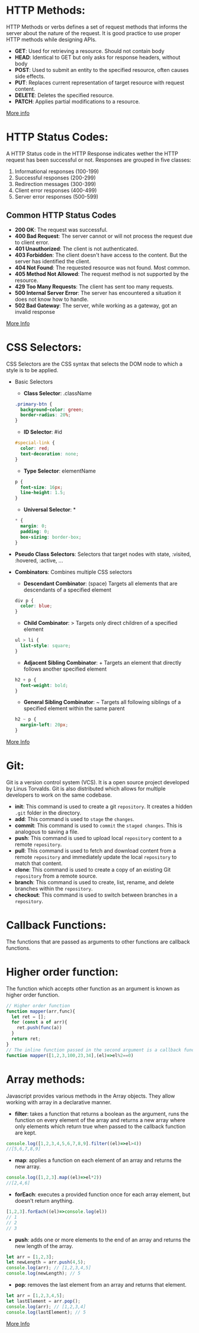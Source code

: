 # HTTP Methods:

HTTP Methods or verbs defines a set of request methods that informs the server about the nature of the request. It is good practice to use proper HTTP methods while designing APIs.

- **GET**: Used for retrieving a resource. Should not contain body
- **HEAD**: Identical to GET but only asks for response headers, without body
- **POST**: Used to submit an entity to the specified resource, often causes side effects.
- **PUT**: Replaces current representation of target resource with request content.
- **DELETE**: Deletes the specified resource.
- **PATCH**: Applies partial modifications to a resource.

[More info](https://developer.mozilla.org/en-US/docs/Web/HTTP/Reference/Methods)

# HTTP Status Codes:

A HTTP Status code in the HTTP Response indicates wether the HTTP request has been successful or not. Responses are grouped in five classes:

1. Informational responses (100-199)
2. Successful responses (200-299)
3. Redirection messages (300-399)
4. Client error responses (400-499)
5. Server error responses (500-599)

## Common HTTP Status Codes

- **200 OK**: The request was successful.
- **400 Bad Request**: The server cannot or will not process the request due to client error.
- **401 Unauthorized**: The client is not authenticated.
- **403 Forbidden**: The client doesn't have access to the content. But the server has identified the client.
- **404 Not Found**: The requested resource was not found. Most common.
- **405 Method Not Allowed**: The request method is not supported by the resource.
- **429 Too Many Requests**: The client has sent too many requests.
- **500 Internal Server Error**: The server has encountered a situation it does not know how to handle.
- **502 Bad Gateway**: The server, while working as a gateway, got an invalid response

[More Info](https://developer.mozilla.org/en-US/docs/Web/HTTP/Reference/Status)

# CSS Selectors:

CSS Selectors are the CSS syntax that selects the DOM node to which a style is to be applied.

- Basic Selectors
  - **Class Selector**: .className
  ```css
  .primary-btn {
    background-color: green;
    border-radius: 20%;
  }
  ```
  - **ID Selector**: #id
  ```css
  #special-link {
    color: red;
    text-decoration: none;
  }
  ```
  - **Type Selector**: elementName
  ```css
  p {
    font-size: 16px;
    line-height: 1.5;
  }
  ```
  - **Universal Selector**: *
  ```css
  * {
    margin: 0;
    padding: 0;
    box-sizing: border-box;
  }
  ```
- **Pseudo Class Selectors**:
  Selectors that target nodes with state, :visited, :hovered, :active, ...

- **Combinators**: Combines multiple CSS selectors
  - **Descendant Combinator**: (space) Targets all elements that are descendants of a specified element
  ```css
  div p {
    color: blue;
  }
  ```
  
  - **Child Combinator**: > Targets only direct children of a specified element
  ```css
  ul > li {
    list-style: square;
  }
  ```
  
  - **Adjacent Sibling Combinator**: + Targets an element that directly follows another specified element
  ```css
  h2 + p {
    font-weight: bold;
  }
  ```
  
  - **General Sibling Combinator**: ~ Targets all following siblings of a specified element within the same parent
  ```css
  h2 ~ p {
    margin-left: 20px;
  }
  ```
[More Info](https://developer.mozilla.org/en-US/docs/Web/CSS/CSS_selectors)  

# Git:
Git is a version control system (VCS). It is a open source project developed by Linus Torvalds. Git is also distributed which allows for multiple developers to work on the same codebase.

- **init**: This command is used to create a git `repository`. It creates a hidden `.git` folder in the directory.
- **add**: This command is used to `stage` the `changes`.
- **commit**: This command is used to `commit` the `staged changes`. This is analogous to saving a file.
- **push**: This command is used to upload local `repository` content to a remote `repository`.
- **pull**: This command is used to fetch and download content from a remote `repository` and immediately update the local `repository` to match that content.
- **clone**: This command is used to create a copy of an existing Git `repository` from a remote source.
- **branch**: This command is used to create, list, rename, and delete branches within the `repository`.
- **checkout**: This command is used to switch between branches in a `repository`.

# Callback Functions:
The functions that are passed as arguments to other functions are callback functions.
# Higher order function:
The function which accepts other function as an argument is known as higher order function.

```javascript
// Higher order function
function mapper(arr,func){
  let ret = [];
  for (const a of arr){
    ret.push(func(a))
  }
  return ret;
}
// The inline function passed in the second argument is a callback function
function mapper([1,2,3,100,23,34],(el)=>el%2==0)
```

# Array methods:
Javascript provides various methods in the Array objects. They allow working with array in a declarative manner.

- **filter**: takes a function that returns a boolean as the argument, runs the function on every element of the array and returns a new array where only elements which return true when passed to the callback function are kept.

```javascript
console.log([1,2,3,4,5,6,7,8,9].filter((el)=>el>4))
//[5,6,7,8,9]
```
- **map**: applies a function on each element of an array and returns the new array.

```javascript
console.log([1,2,3].map((el)=>el*2))
//[2,4,6]
```

- **forEach**: executes a provided function once for each array element, but doesn't return anything.

```javascript
[1,2,3].forEach((el)=>console.log(el))
// 1
// 2
// 3
```

- **push**: adds one or more elements to the end of an array and returns the new length of the array.

```javascript
let arr = [1,2,3];
let newLength = arr.push(4,5);
console.log(arr); // [1,2,3,4,5]
console.log(newLength); // 5
```

- **pop**: removes the last element from an array and returns that element.

```javascript
let arr = [1,2,3,4,5];
let lastElement = arr.pop();
console.log(arr); // [1,2,3,4]
console.log(lastElement); // 5
```

[More Info](https://developer.mozilla.org/en-US/docs/Learn_web_development/Core/Scripting/Arrays)
